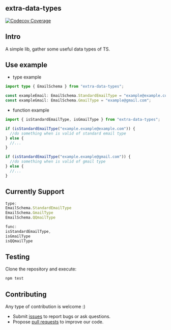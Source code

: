 ## extra-data-types

[![Codecov Coverage](https://img.shields.io/codecov/c/github/chen1415/extra-data-types/coverage.svg?style=flat-square)](https://codecov.io/gh/chen1415/extra-data-types/)

## Intro

A simple lib, gather some useful data types of TS.

## Use example

- type example

```ts
import type { EmailSchema } from "extra-data-types";

const exampleEmail: EmailSchema.StandardEmailType = "example@example.com";
const exampleGmail: EmailSchema.GmailType = "example@gmail.com";
```

- function example

```ts
import { isStandardEmailType, isGmailType } from "extra-data-types";

if (isStandardEmailType("example.example@example.com")) {
  //do something when is valid of standard email type
} else {
  //...
}

if (isStandardEmailType("example.example@gmail.com")) {
  //do something when is valid of gmail type
} else {
  //...
}
```

## Currently Support

```ts
type: 
EmailSchema.StandardEmailType
EmailSchema.GmailType
EmailSchema.QQmailType

func:
isStandardEmailType,
isGmailType
isQQmailType
```

## Testing

Clone the repository and execute:

```bash
npm test
```

## Contributing

Any type of contribution is welcome :)

- Submit [issues](https://github.com/chen1415/extra-data-types/issues) to report bugs or ask questions.
- Propose [pull requests](https://github.com/chen1415/extra-data-types/pulls) to improve our code.
